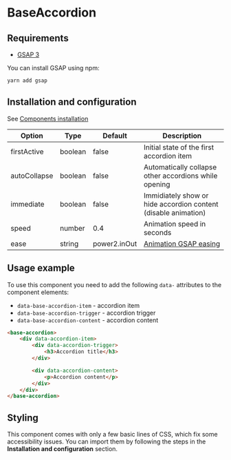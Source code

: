 # BaseAccordion

## Requirements
- [GSAP 3](https://www.npmjs.com/package/gsap)

You can install GSAP using npm:
```bash
yarn add gsap
```

## Installation and configuration

See [Components installation](/docs/components_installation.md)

| Option          | Type              | Default     	| Description                        							|
| ---             | ---               | ---         	| ---                                							|
| firstActive     | boolean           | false       	| Initial state of the first accordion item 					|
| autoCollapse    | boolean           | false       	| Automatically collapse other accordions while opening 		|
| immediate       | boolean           | false 			| Immidiately show or hide accordion content (disable animation) |
| speed           | number            | 0.4	      		| Animation speed in seconds 									|
| ease            | string            | power2.inOut 	| [Animation GSAP easing](https://greensock.com/docs/v3/Eases) 	|

## Usage example

To use this component you need to add the following `data-` attributes to the component elements:
- `data-base-accordion-item` - accordion item
- `data-base-accordion-trigger` - accordion trigger
- `data-base-accordion-content` - accordion content

```html
<base-accordion>
	<div data-accordion-item>
		<div data-accordion-trigger>
			<h3>Accordion title</h3>
		</div>

		<div data-accordion-content>
			<p>Accordion content</p>
		</div>
	</div>
</base-accordion>
```

## Styling

This component comes with only a few basic lines of CSS, which fix some accessibility issues. You can import them by following the steps in the **Installation and configuration** section.

